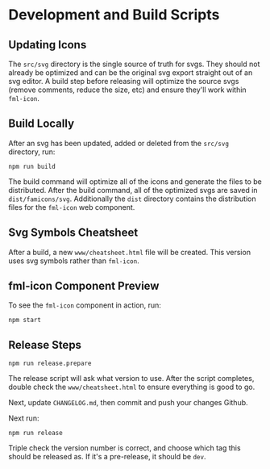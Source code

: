 # Development and Build Scripts

## Updating Icons

The `src/svg` directory is the single source of truth for svgs. They should not already be optimized and can be the original svg export straight out of an svg editor. A build step before releasing will optimize the source svgs (remove comments, reduce the size, etc) and ensure they'll work within `fml-icon`.


## Build Locally

After an svg has been updated, added or deleted from the `src/svg` directory, run:

    npm run build

The build command will optimize all of the icons and generate the files to be distributed. After the build command, all of the optimized svgs are saved in `dist/famicons/svg`. Additionally the `dist` directory contains the distribution files for the `fml-icon` web component.


## Svg Symbols Cheatsheet

After a build, a new `www/cheatsheet.html` file will be created. This version uses svg symbols rather than `fml-icon`.


## fml-icon Component Preview

To see the `fml-icon` component in action, run:

    npm start


## Release Steps

    npm run release.prepare

The release script will ask what version to use. After the script completes, double check the `www/cheatsheet.html` to ensure everything is good to go.

Next, update `CHANGELOG.md`, then commit and push your changes Github.

Next run:

    npm run release

Triple check the version number is correct, and choose which tag this should be released as. If it's a pre-release, it should be `dev`.
